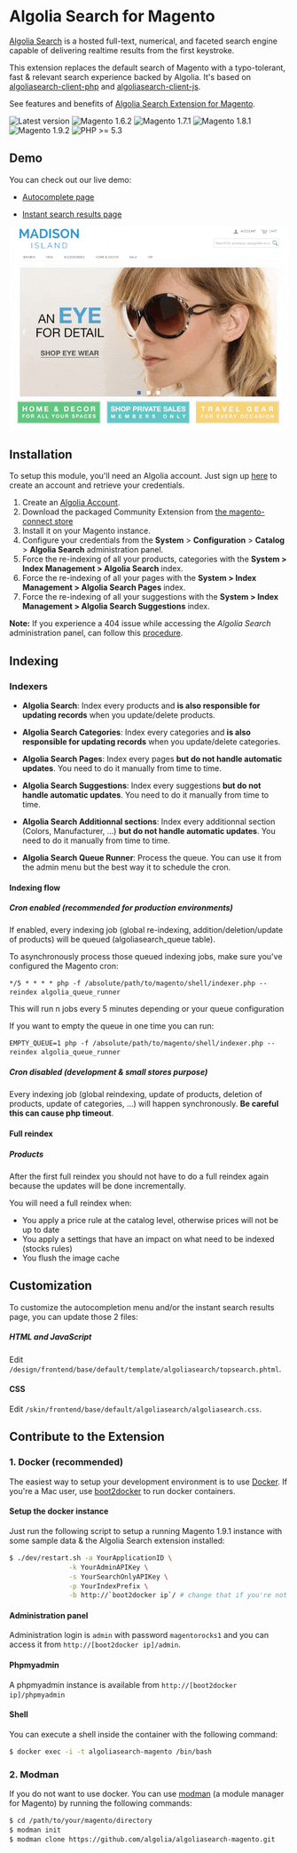 Algolia Search for Magento
==================

[Algolia Search](http://www.algolia.com) is a hosted full-text, numerical, and faceted search engine capable of delivering realtime results from the first keystroke.

This extension replaces the default search of Magento with a typo-tolerant, fast & relevant search experience backed by Algolia. It's based on [algoliasearch-client-php](https://github.com/algolia/algoliasearch-client-php) and [algoliasearch-client-js](https://github.com/algolia/algoliasearch-client-js).

See features and benefits of [Algolia Search Extension for Magento](https://www.algolia.com/with/magento).

![Latest version](https://img.shields.io/badge/latest-1.5.0-green.svg)
![Magento 1.6.2](https://img.shields.io/badge/magento-1.6.2-blue.svg)
![Magento 1.7.1](https://img.shields.io/badge/magento-1.7.1-blue.svg)
![Magento 1.8.1](https://img.shields.io/badge/magento-1.8.1-blue.svg)
![Magento 1.9.2](https://img.shields.io/badge/magento-1.9-blue.svg)
![PHP >= 5.3](https://img.shields.io/badge/php-%3E=5.3-green.svg)

Demo
--------------

You can check out our live demo:

* [Autocomplete page](https://magento.algolia.com)

* [Instant search results page](https://magento.algolia.com/catalogsearch/result/?q=mad&instant=1#q=ma&page=0&refinements=%5B%5D&numerics_refinements=%7B%7D&index_name=%22magento_default_products%22)

![demo](doc/algolia-search-experience.gif)

Installation
--------------

To setup this module, you'll need an Algolia account. Just sign up [here](http://www.algolia.com/users/sign_up) to create an account and retrieve your credentials.

  1. Create an [Algolia Account](https://www.algolia.com/users/sign_up?hi=magento).
  2. Download the packaged Community Extension from [the magento-connect store](http://www.magentocommerce.com/magento-connect/algolia-search-extension.html)
  3. Install it on your Magento instance.
  4. Configure your credentials from the **System** > **Configuration** > **Catalog** > **Algolia Search** administration panel.
  5. Force the re-indexing of all your products, categories with the **System > Index Management > Algolia Search** index.
  6. Force the re-indexing of all your pages with the **System > Index Management > Algolia Search Pages** index.
  7. Force the re-indexing of all your suggestions with the **System > Index Management > Algolia Search Suggestions** index.

**Note:** If you experience a 404 issue while accessing the *Algolia Search* administration panel, can follow this [procedure](http://www.fanplayr.com/1415/magento-404-error-page-not-found-in-configuration/).

Indexing
---------------

### Indexers

- **Algolia Search**: Index every products and **is also responsible for updating records** when you update/delete products.

- **Algolia Search Categories**: Index every categories and **is also responsible for updating records** when you update/delete categories.

- **Algolia Search Pages**: Index every pages **but do not handle automatic updates**. You need to do it manually from time to time.

- **Algolia Search Suggestions**: Index every suggestions **but do not handle automatic updates**. You need to do it manually from time to time.

- **Algolia Search Additionnal sections**: Index every additionnal section (Colors, Manufacturer, ...) **but do not handle automatic updates**. You need to do it manually from time to time.

- **Algolia Search Queue Runner**: Process the queue. You can use it from the admin menu but the best way it to schedule the cron.

#### Indexing flow

##### Cron enabled (recommended for production environments)

If enabled, every indexing job (global re-indexing, addition/deletion/update of products) will be queued (algoliasearch_queue table).

To asynchronously process those queued indexing jobs, make sure you've configured the Magento cron:

```
*/5 * * * * php -f /absolute/path/to/magento/shell/indexer.php --reindex algolia_queue_runner
```

This will run n jobs every 5 minutes depending or your queue configuration


If you want to empty the queue in one time you can run:

```
EMPTY_QUEUE=1 php -f /absolute/path/to/magento/shell/indexer.php --reindex algolia_queue_runner
```

##### Cron disabled (development & small stores purpose)

Every indexing job (global reindexing, update of products, deletion of products, update of categories, ...) will happen synchronously. **Be careful this can cause php timeout**.

#### Full reindex

##### Products

After the first full reindex you should not have to do a full reindex again because the updates will be done incrementally.

You will need a full reindex when:

- You apply a price rule at the catalog level, otherwise prices will not be up to date
- You apply a settings that have an impact on what need to be indexed (stocks rules)
- You flush the image cache

Customization
------------

To customize the autocompletion menu and/or the instant search results page, you can update those 2 files:

##### HTML and JavaScript

Edit ```/design/frontend/base/default/template/algoliasearch/topsearch.phtml```.

#### CSS

Edit ```/skin/frontend/base/default/algoliasearch/algoliasearch.css```.

Contribute to the Extension
------------

### 1. Docker (recommended)

The easiest way to setup your development environment is to use [Docker](https://www.docker.com/). If you're a Mac user, use [boot2docker](http://boot2docker.io/) to run docker containers.

#### Setup the docker instance

Just run the following script to setup a running Magento 1.9.1 instance with some sample data & the Algolia Search extension installed:

```sh
$ ./dev/restart.sh -a YourApplicationID \
               -k YourAdminAPIKey \
               -s YourSearchOnlyAPIKey \
               -p YourIndexPrefix \
               -b http://`boot2docker ip`/ # change that if you're not using boot2docker
```

#### Administration panel

Administration login is `admin` with password `magentorocks1` and you can access it from `http://[boot2docker ip]/admin`.

#### Phpmyadmin

A phpmyadmin instance is available from `http://[boot2docker ip]/phpmyadmin`

#### Shell

You can execute a shell inside the container with the following command:

```sh
$ docker exec -i -t algoliasearch-magento /bin/bash
```

### 2. Modman

If you do not want to use docker. You can use [modman](https://github.com/colinmollenhour/modman) (a module manager for Magento) by running the following commands:

```sh
$ cd /path/to/your/magento/directory
$ modman init
$ modman clone https://github.com/algolia/algoliasearch-magento.git
```
